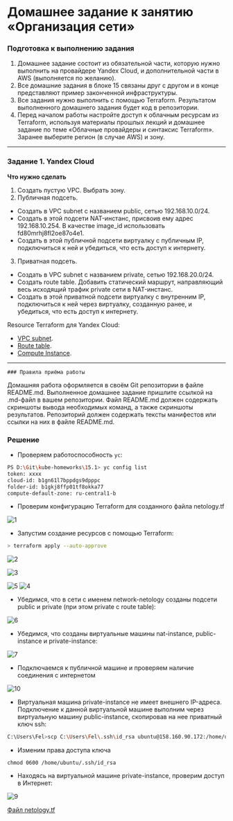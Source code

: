 # Домашнее задание к занятию «Организация сети»

### Подготовка к выполнению задания

1. Домашнее задание состоит из обязательной части, которую нужно выполнить на провайдере Yandex Cloud, и дополнительной части в AWS (выполняется по желанию). 
2. Все домашние задания в блоке 15 связаны друг с другом и в конце представляют пример законченной инфраструктуры.  
3. Все задания нужно выполнить с помощью Terraform. Результатом выполненного домашнего задания будет код в репозитории. 
4. Перед началом работы настройте доступ к облачным ресурсам из Terraform, используя материалы прошлых лекций и домашнее задание по теме «Облачные провайдеры и синтаксис Terraform». Заранее выберите регион (в случае AWS) и зону.

---
### Задание 1. Yandex Cloud 

**Что нужно сделать**

1. Создать пустую VPC. Выбрать зону.
2. Публичная подсеть.

 - Создать в VPC subnet с названием public, сетью 192.168.10.0/24.
 - Создать в этой подсети NAT-инстанс, присвоив ему адрес 192.168.10.254. В качестве image_id использовать fd80mrhj8fl2oe87o4e1.
 - Создать в этой публичной подсети виртуалку с публичным IP, подключиться к ней и убедиться, что есть доступ к интернету.
3. Приватная подсеть.
 - Создать в VPC subnet с названием private, сетью 192.168.20.0/24.
 - Создать route table. Добавить статический маршрут, направляющий весь исходящий трафик private сети в NAT-инстанс.
 - Создать в этой приватной подсети виртуалку с внутренним IP, подключиться к ней через виртуалку, созданную ранее, и убедиться, что есть доступ к интернету.

Resource Terraform для Yandex Cloud:

- [VPC subnet](https://registry.terraform.io/providers/yandex-cloud/yandex/latest/docs/resources/vpc_subnet).
- [Route table](https://registry.terraform.io/providers/yandex-cloud/yandex/latest/docs/resources/vpc_route_table).
- [Compute Instance](https://registry.terraform.io/providers/yandex-cloud/yandex/latest/docs/resources/compute_instance).

---
    ### Правила приёма работы

Домашняя работа оформляется в своём Git репозитории в файле README.md. Выполненное домашнее задание пришлите ссылкой на .md-файл в вашем репозитории.
Файл README.md должен содержать скриншоты вывода необходимых команд, а также скриншоты результатов.
Репозиторий должен содержать тексты манифестов или ссылки на них в файле README.md.

### Решение 

* Проверяем работоспособность `yc`:

```bash
PS D:\Git\kube-homeworks\15.1> yc config list
token: xxxx
cloud-id: b1gn61l7bppdgs9dpppc
folder-id: b1gkj8ffp01tf8okka77
compute-default-zone: ru-central1-b
```



* Проверим конфигурацию Terraform для созданного файла netology.tf

![1](https://github.com/Fe1br0/kube-homeworks/assets/106814458/b993e710-c33a-4250-b464-ffacf8fa45f3)


* Запустим создание ресурсов с помощью Terraform:
```bash
> terraform apply --auto-approve 
```
![2](https://github.com/Fe1br0/kube-homeworks/assets/106814458/fdaa8e02-ec7f-48e7-bffc-f2f95738eadb)

![3](https://github.com/Fe1br0/kube-homeworks/assets/106814458/69a5e66d-91f6-49f3-b024-a26925f89941)

![5](https://github.com/Fe1br0/kube-homeworks/assets/106814458/3f35c12e-3344-4fa1-b8b9-d878897004fb)
![4](https://github.com/Fe1br0/kube-homeworks/assets/106814458/a7686e55-892a-478f-b1c7-572d15f13491)

* Убедимся, что в сети с именем network-netology созданы подсети public и private (при этом private с route table):


![6](https://github.com/Fe1br0/kube-homeworks/assets/106814458/76e5f645-fd6e-419f-a8c4-c92afc5e892f)

* Убедимся, что созданы виртуальные машины nat-instance, public-instance и private-instance:
  
![7](https://github.com/Fe1br0/kube-homeworks/assets/106814458/778291dc-41ef-48a7-a72e-db5c1003c7b6)


* Подключаемся к публичной машине и проверяем наличие соединения с интернетом

![10](https://github.com/Fe1br0/kube-homeworks/assets/106814458/623806de-1922-49e8-8e57-f3743b8ffa81)


* Виртуальная машина private-instance не имеет внешнего IP-адреса. Подключение к данной виртуальной машине выполним через виртуальную машину public-instance, скопировав на нее приватный ключ ssh:

```bash
C:\Users\Fel>scp C:\Users\Fel\.ssh\id_rsa ubuntu@158.160.90.172:/home/ubuntu/.ssh/id_rsa
```
* Изменим права доступа ключа

```
chmod 0600 /home/ubuntu/.ssh/id_rsa
```





* Находясь на виртуальной машине private-instance, проверим доступ в Интернет:

![9](https://github.com/Fe1br0/kube-homeworks/assets/106814458/b25530d0-e975-4e18-9ea7-c9268fef3ed2)


[Файл netology.tf](https://github.com/Fe1br0/kube-homeworks/blob/main/15.1/netology.tf)
